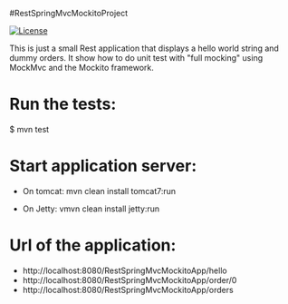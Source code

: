 #RestSpringMvcMockitoProject

[![License](http://img.shields.io/:license-mit-blue.svg)](https://github.com/fdlessard/maven_template_app/blob/master/LICENSE)

This is just a small Rest application that displays a hello world string and dummy orders. It show how to do unit test with "full mocking" using MockMvc and the Mockito framework.

Run the tests:
===

$ mvn test

Start application server:
===

- On tomcat:  mvn clean install tomcat7:run

- On Jetty:  vmvn clean install jetty:run


Url of the application:
===

- http://localhost:8080/RestSpringMvcMockitoApp/hello
- http://localhost:8080/RestSpringMvcMockitoApp/order/0
- http://localhost:8080/RestSpringMvcMockitoApp/orders

